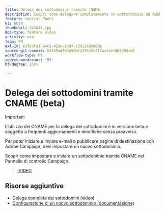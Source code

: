 ```yaml
---
title: Delega dei sottodomini tramite CNAME
description: Scopri come delegare completamente un sottodominio ad Adobe Campaign.
feature: Control Panel
kt: 6014
thumbnail: 326612.jpg
doc-type: feature video
activity: use
team: PM
exl-id: 63f65fa1-94c9-42ac-93a7-32d138a0a6a6
source-git-commit: 84195adf94a98bf3150a51f17aa1de1d0329da05
workflow-type: ht
source-wordcount: '95'
ht-degree: 100%

---
```


# Delega dei sottodomini tramite CNAME (beta)

>[!IMPORTANT]
>
> L’utilizzo dei CNAME per la delega dei sottodomini è in versione beta e soggetto a frequenti aggiornamenti e modifiche senza preavviso.

Per poter iniziare a inviare e-mail o pubblicare pagine di destinazione con Adobe Campaign, devi impostare un nuovo sottodominio.

Scopri come impostare e inviare un sottodominio tramite CNAME nel Pannello di controllo Campaign.

>[!VIDEO](https://video.tv.adobe.com/v/326612?quality=12)

## Risorse aggiuntive

* [Delega completa dei sottodomini (video)](./subdomain-delegation.md)
* [Configurazione di un nuovo sottodominio (documentazione)](https://experienceleague.adobe.com/docs/control-panel/using/subdomains-and-certificates/setting-up-new-subdomain.html?lang=it)
